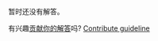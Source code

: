 
暂时还没有解答。

有兴趣[贡献你的解答](https://github.com/BFEdev/BFE.dev-solutions/blob/main/quiz/hoisting-iv_zh.md)吗? [Contribute guideline](https://github.com/BFEdev/BFE.dev-solutions#how-to-contribute)

